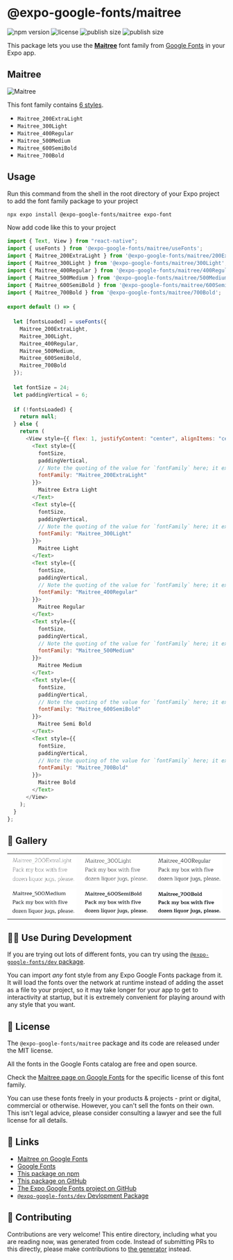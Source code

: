 # @expo-google-fonts/maitree

![npm version](https://flat.badgen.net/npm/v/@expo-google-fonts/maitree)
![license](https://flat.badgen.net/github/license/expo/google-fonts)
![publish size](https://flat.badgen.net/packagephobia/install/@expo-google-fonts/maitree)
![publish size](https://flat.badgen.net/packagephobia/publish/@expo-google-fonts/maitree)

This package lets you use the [**Maitree**](https://fonts.google.com/specimen/Maitree) font family from [Google Fonts](https://fonts.google.com/) in your Expo app.

## Maitree

![Maitree](./font-family.png)

This font family contains [6 styles](#-gallery).

- `Maitree_200ExtraLight`
- `Maitree_300Light`
- `Maitree_400Regular`
- `Maitree_500Medium`
- `Maitree_600SemiBold`
- `Maitree_700Bold`

## Usage

Run this command from the shell in the root directory of your Expo project to add the font family package to your project

```sh
npx expo install @expo-google-fonts/maitree expo-font
```

Now add code like this to your project

```js
import { Text, View } from "react-native";
import { useFonts } from '@expo-google-fonts/maitree/useFonts';
import { Maitree_200ExtraLight } from '@expo-google-fonts/maitree/200ExtraLight';
import { Maitree_300Light } from '@expo-google-fonts/maitree/300Light';
import { Maitree_400Regular } from '@expo-google-fonts/maitree/400Regular';
import { Maitree_500Medium } from '@expo-google-fonts/maitree/500Medium';
import { Maitree_600SemiBold } from '@expo-google-fonts/maitree/600SemiBold';
import { Maitree_700Bold } from '@expo-google-fonts/maitree/700Bold';

export default () => {

  let [fontsLoaded] = useFonts({
    Maitree_200ExtraLight, 
    Maitree_300Light, 
    Maitree_400Regular, 
    Maitree_500Medium, 
    Maitree_600SemiBold, 
    Maitree_700Bold
  });

  let fontSize = 24;
  let paddingVertical = 6;

  if (!fontsLoaded) {
    return null;
  } else {
    return (
      <View style={{ flex: 1, justifyContent: "center", alignItems: "center" }}>
        <Text style={{
          fontSize,
          paddingVertical,
          // Note the quoting of the value for `fontFamily` here; it expects a string!
          fontFamily: "Maitree_200ExtraLight"
        }}>
          Maitree Extra Light
        </Text>
        <Text style={{
          fontSize,
          paddingVertical,
          // Note the quoting of the value for `fontFamily` here; it expects a string!
          fontFamily: "Maitree_300Light"
        }}>
          Maitree Light
        </Text>
        <Text style={{
          fontSize,
          paddingVertical,
          // Note the quoting of the value for `fontFamily` here; it expects a string!
          fontFamily: "Maitree_400Regular"
        }}>
          Maitree Regular
        </Text>
        <Text style={{
          fontSize,
          paddingVertical,
          // Note the quoting of the value for `fontFamily` here; it expects a string!
          fontFamily: "Maitree_500Medium"
        }}>
          Maitree Medium
        </Text>
        <Text style={{
          fontSize,
          paddingVertical,
          // Note the quoting of the value for `fontFamily` here; it expects a string!
          fontFamily: "Maitree_600SemiBold"
        }}>
          Maitree Semi Bold
        </Text>
        <Text style={{
          fontSize,
          paddingVertical,
          // Note the quoting of the value for `fontFamily` here; it expects a string!
          fontFamily: "Maitree_700Bold"
        }}>
          Maitree Bold
        </Text>
      </View>
    );
  }
};
```

## 🔡 Gallery


||||
|-|-|-|
|![Maitree_200ExtraLight](./200ExtraLight/Maitree_200ExtraLight.ttf.png)|![Maitree_300Light](./300Light/Maitree_300Light.ttf.png)|![Maitree_400Regular](./400Regular/Maitree_400Regular.ttf.png)||
|![Maitree_500Medium](./500Medium/Maitree_500Medium.ttf.png)|![Maitree_600SemiBold](./600SemiBold/Maitree_600SemiBold.ttf.png)|![Maitree_700Bold](./700Bold/Maitree_700Bold.ttf.png)||


## 👩‍💻 Use During Development

If you are trying out lots of different fonts, you can try using the [`@expo-google-fonts/dev` package](https://github.com/expo/google-fonts/tree/master/font-packages/dev#readme).

You can import _any_ font style from any Expo Google Fonts package from it. It will load the fonts over the network at runtime instead of adding the asset as a file to your project, so it may take longer for your app to get to interactivity at startup, but it is extremely convenient for playing around with any style that you want.


## 📖 License

The `@expo-google-fonts/maitree` package and its code are released under the MIT license.

All the fonts in the Google Fonts catalog are free and open source.

Check the [Maitree page on Google Fonts](https://fonts.google.com/specimen/Maitree) for the specific license of this font family.

You can use these fonts freely in your products & projects - print or digital, commercial or otherwise. However, you can't sell the fonts on their own. This isn't legal advice, please consider consulting a lawyer and see the full license for all details.

## 🔗 Links

- [Maitree on Google Fonts](https://fonts.google.com/specimen/Maitree)
- [Google Fonts](https://fonts.google.com/)
- [This package on npm](https://www.npmjs.com/package/@expo-google-fonts/maitree)
- [This package on GitHub](https://github.com/expo/google-fonts/tree/master/font-packages/maitree)
- [The Expo Google Fonts project on GitHub](https://github.com/expo/google-fonts)
- [`@expo-google-fonts/dev` Devlopment Package](https://github.com/expo/google-fonts/tree/master/font-packages/dev)

## 🤝 Contributing

Contributions are very welcome! This entire directory, including what you are reading now, was generated from code. Instead of submitting PRs to this directly, please make contributions to [the generator](https://github.com/expo/google-fonts/tree/master/packages/generator) instead.
